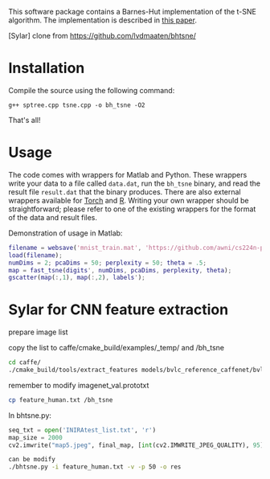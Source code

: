 
This software package contains a Barnes-Hut implementation of the t-SNE algorithm. The implementation is described in [this paper](http://lvdmaaten.github.io/publications/papers/JMLR_2014.pdf).


[Sylar] clone from https://github.com/lvdmaaten/bhtsne/

# Installation #

Compile the source using the following command:

```
g++ sptree.cpp tsne.cpp -o bh_tsne -O2
```

That's all!

# Usage #

The code comes with wrappers for Matlab and Python. These wrappers write your data to a file called `data.dat`, run the `bh_tsne` binary, and read the result file `result.dat` that the binary produces. There are also external wrappers available for [Torch](https://github.com/clementfarabet/manifold) and [R](https://github.com/jkrijthe/Rtsne). Writing your own wrapper should be straightforward; please refer to one of the existing wrappers for the format of the data and result files.

Demonstration of usage in Matlab:

```matlab
filename = websave('mnist_train.mat', 'https://github.com/awni/cs224n-pa4/blob/master/Simple_tSNE/mnist_train.mat?raw=true');
load(filename);
numDims = 2; pcaDims = 50; perplexity = 50; theta = .5;
map = fast_tsne(digits', numDims, pcaDims, perplexity, theta);
gscatter(map(:,1), map(:,2), labels');
```

# Sylar for CNN feature extraction

prepare image list

copy the list to caffe/cmake_build/examples/_temp/ and /bh_tsne
```bash
cd caffe/
./cmake_build/tools/extract_features models/bvlc_reference_caffenet/bvlc_reference_caffenet.caffemodel cmake_build/examples/_temp/imagenet_val.prototxt fc7 cmake_build/examples/_temp/features 12 leveldb GPU 0 >> feature_human.txt
```
remember to modify imagenet_val.prototxt
```bash
cp feature_human.txt /bh_tsne
```
In bhtsne.py:
```python
seq_txt = open('INIRAtest_list.txt', 'r')
map_size = 2000
cv2.imwrite("map5.jpeg", final_map, [int(cv2.IMWRITE_JPEG_QUALITY), 95])
```
```bash
can be modify
./bhtsne.py -i feature_human.txt -v -p 50 -o res
```

